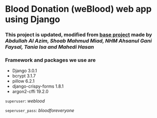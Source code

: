 # Blood Donation (**weBlood**) web app using Django
### This project is updated, modified from [base project](https://github.com/shoab35/weblood-project?files=1 "weblood") made by _Abdullah Al Azim, Shoab Mahmud Miad, NHM Ahsanul Gani Faysal, Tania Isa and Mahedi Hasan_ 

### Framework and packages we use are
* Django 3.0.1
* bcrypt 3.1.7
* pillow 6.2.1
* django-crispy-forms 1.8.1
* argon2-cffi 19.2.0

`superuser`: _weblood_

`seperuser_pass`: _bloodforeveryone_ 